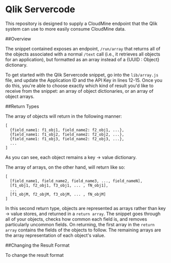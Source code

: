 # Qlik Servercode

This repository is designed to supply a CloudMine endpoint that the Qlik system can use to more easily consume CloudMine data.

##Overview

The snippet contained exposes an endpoint, `/run/array` that returns all of the objects associated with a normal `/text` call (i.e., it retrieves all objects for an application), but formatted as an array instead of a {UUID : Object} dictionary.

To get started with the Qlik Servercode snippet, go into the `lib/array.js` file, and update the Application ID and the API Key in lines 12-15. Once you do this, you're able to choose exactly which kind of result you'd like to receive from the snippet: an array of object dictionaries, or an array of object arrays.

##Return Types

The array of objects will return in the following manner:

```
[
  {field_name1: f1_obj1, field_name2: f2_obj1, ...},  
  {field_name1: f1_obj2, field_name2: f2_obj2, ...},
  {field_name1: f1_obj3, field_name2: f2_obj3, ...},
  ...
]
```

As you can see, each object remains a key -> value dictionary.

The array of arrays, on the other hand, will return like so:

```
[
  [field_name1, field_name2, field_name3, ..., field_nameN],
  [f1_obj1, f2_obj1, f3_obj1, ... , fN_obj1],
  ...
  [f1_objM, f2_objM, f3_objM, ... , fN_objM]
]
```

In this second return type, objects are represented as arrays rather than key -> value stores, and returned in a `return array`. The snippet goes through all of your objects, checks how common each field is, and removes particularly uncommon fields. On returning, the first array in the `return array` contains the fields of the objects to follow. The remaining arrays are the array representation of each object's value.

##Changing the Result Format

To change the result format
